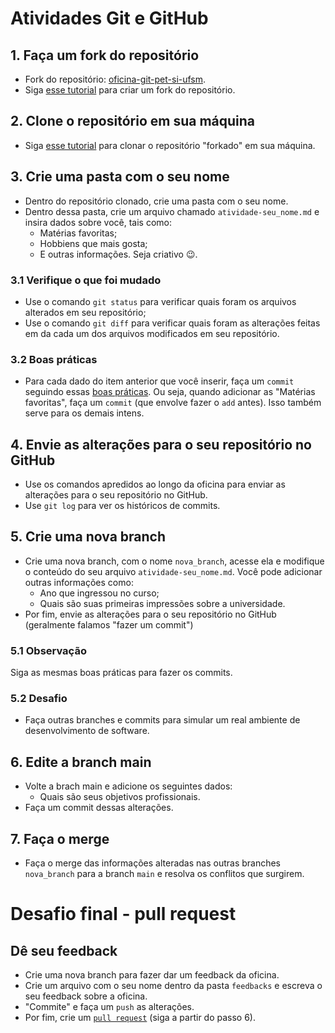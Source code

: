# Atividades Git e GitHub

## 1. Faça um fork do repositório
- Fork do repositório: [oficina-git-pet-si-ufsm](https://github.com/ldnora/oficina-git-pet-si-ufsm).
- Siga [esse tutorial](https://docs.github.com/pt/pull-requests/collaborating-with-pull-requests/working-with-forks/fork-a-repo#forking-a-repository) para criar um fork do repositório. 

## 2. Clone o repositório em sua máquina
- Siga [esse tutorial](https://docs.github.com/pt/pull-requests/collaborating-with-pull-requests/working-with-forks/fork-a-repo#forking-a-repository) para clonar o repositório "forkado" em sua máquina.

## 3. Crie uma pasta com o seu nome
- Dentro do repositório clonado, crie uma pasta com o seu nome. 
- Dentro dessa pasta, crie um arquivo chamado `atividade-seu_nome.md` e insira dados sobre você, tais como: 
  - Matérias favoritas;
  - Hobbiens que mais gosta;
  - E outras informações. Seja criativo 😉.

### 3.1 Verifique o que foi mudado
- Use o comando `git status` para verificar quais foram os arquivos alterados em seu repositório;
- Use o comando `git diff` para verificar quais foram as alterações feitas em da cada um dos arquivos modificados em seu repositório.

### 3.2 Boas práticas 
- Para cada dado do item anterior que você inserir, faça um `commit` seguindo essas [boas práticas](https://github.com/sampaiodias/git-boas-praticas?tab=readme-ov-file#commit). 
Ou seja, quando adicionar as "Matérias favoritas", faça um `commit` (que envolve fazer o `add` antes). Isso também serve para os demais intens.


## 4. Envie as alterações para o seu repositório no GitHub
- Use os comandos apredidos ao longo da oficina para enviar as alterações para o seu repositório no GitHub.
- Use `git log` para ver os históricos de commits. 

## 5. Crie uma nova branch
- Crie uma nova branch, com o nome `nova_branch`, acesse ela e modifique o conteúdo do seu arquivo `atividade-seu_nome.md`. Você pode adicionar outras informações como:
  - Ano que ingressou no curso;
  - Quais são suas primeiras impressões sobre a universidade.
- Por fim, envie as alterações para o seu repositório no GitHub (geralmente falamos "fazer um commit")

### 5.1 Observação
Siga as mesmas boas práticas para fazer os commits. 

### 5.2 Desafio
- Faça outras branches e commits para simular um real ambiente de desenvolvimento de software.  

## 6. Edite a branch main
- Volte a brach main e adicione os seguintes dados:
  - Quais são seus objetivos profissionais. 
- Faça um commit dessas alterações.

## 7. Faça o merge
- Faça o merge das informações alteradas nas outras branches `nova_branch` para a branch `main` e resolva os conflitos que surgirem. 


# Desafio final - pull request

## Dê seu feedback
- Crie uma nova branch para fazer dar um feedback da oficina.
- Crie um arquivo com o seu nome dentro da pasta `feedbacks` e escreva o seu feedback sobre a oficina. 
- "Commite" e faça um `push` as alterações.
- Por fim, crie um [`pull request`](https://www.freecodecamp.org/portuguese/news/como-fazer-o-seu-primeiro-pull-request-no-github/) (siga a partir do passo 6).


